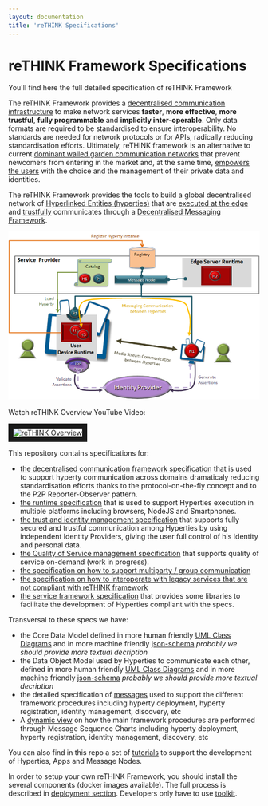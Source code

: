 ```yaml
---
layout: documentation
title: 'reTHINK Specifications'
---
```


# reTHINK Framework Specifications

You'll find here the full detailed specification of reTHINK Framework

The reTHINK Framework provides a [decentralised communication infrastructure](http://www.rand.org/pubs/research_memoranda/RM3420.html) to make network services **faster**, **more effective**, **more trustful**, **fully programmable** and **implicitly inter-operable**. Only data formats are required to be standardised to ensure interoperability. No standards are needed for network protocols or for APIs, radically reducing standardisation efforts. Ultimately, reTHINK framework is an alternative to current [dominant walled garden communication networks](https://www.theguardian.com/technology/2012/apr/17/walled-gardens-facebook-apple-censors) that prevent newcomers from entering in the market and, at the same time, [empowers the users](https://techcrunch.com/2016/10/09/a-decentralized-web-would-give-power-back-to-the-people-online/) with the choice and the management of their private data and identities.


The reTHINK Framework provides the tools to build a global decentralised network of [Hyperlinked Entities (hyperties)](tutorials/hyperty.md) that are [executed at the edge](/runtime) and [trustfully](/trust-management) communicates through a [Decentralised Messaging Framework](messaging-framework/readme.md).

![reTHINK architecture](rethink-arch.png)

Watch reTHINK Overview YouTube Video:

<a href="http://www.youtube.com/watch?feature=player_embedded&v=8H57GIBs31o
" target="_blank"><img src="http://img.youtube.com/vi/8H57GIBs31o/0.jpg"
alt="reTHINK Overview" width="240" height="180" border="10" /></a>



This repository contains specifications for:

* [the decentralised communication framework specification](messaging-framework/readme.md) that is used to support hyperty communication across domains dramaticaly reducing standardisation efforts thanks to the protocol-on-the-fly concept and to the P2P Reporter-Observer pattern.
* [the runtime specification](runtime/readme.md) that is used to support Hyperties execution in multiple platforms including browsers, NodeJS and Smartphones.
* [the trust and identity management specification](trust-management/readme.md) that supports fully secured and trustful communication among Hyperties by using independent Identity Providers, giving the user full control of his Identity and personal data.
* [the Quality of Service management specification](qos/readme.md) that supports quality of service on-demand (work in progress).
* [the specification on how to support multiparty / group communication](group-communication/readme.md)
* [the specification on how to interoperate with legacy services that are not compliant with reTHINK framework](legacy-interoperability/readme.md)
* [the service framework specification](service-framework/readme.md) that provides some libraries to facilitate the development of Hyperties compliant with the specs.

Transversal to these specs we have:  

* the Core Data Model defined in more human friendly [UML Class Diagrams](datamodel/core) and in more machine friendly [json-schema](schemas/json-schema/core) *probably we should provide more textual decription*
* the Data Object Model used by Hyperties to communicate each other, defined in more human friendly [UML Class Diagrams](datamodel/data-objects) and in more machine friendly [json-schema](schemas/json-schema/data-objects) *probably we should provide more textual decription*
* the detailed specification of [messages](messages) used to support the different framework procedures including hyperty deployment, hyperty registration, identity management, discovery, etc
* A [dynamic view](dynamic-view) on how the main framework procedures are performed through Message Sequence Charts including hyperty deployment, hyperty registration, identity management, discovery, etc

You can also find in this repo a set of [tutorials](tutorials/readme.md) to support the development of Hyperties, Apps and Message Nodes.

In order to setup your own reTHINK Framework, you should install the several components (docker images available). The full process is described in [deployment section](deployment/readme.md). Developers only have to use [toolkit](https://github.com/reTHINK-project/dev-hyperty-toolkit).

